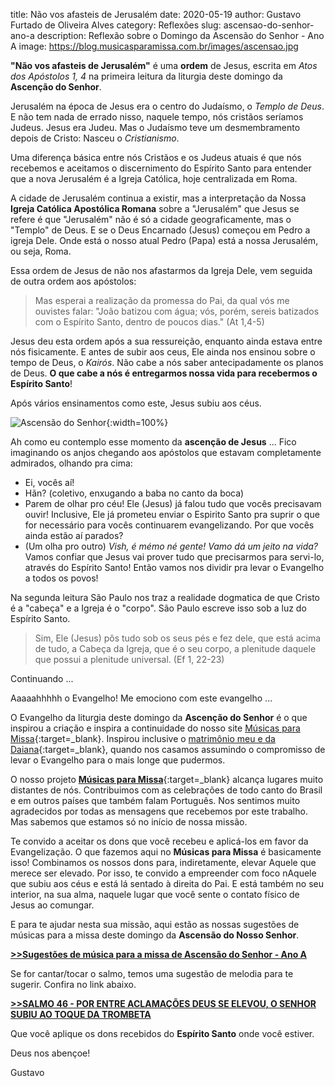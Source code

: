 ﻿title: Não vos afasteis de Jerusalém
date: 2020-05-19
author: Gustavo Furtado de Oliveira Alves
category: Reflexões
slug: ascensao-do-senhor-ano-a
description: Reflexão sobre o Domingo da Ascensão do Senhor - Ano A
image: https://blog.musicasparamissa.com.br/images/ascensao.jpg

**"Não vos afasteis de Jerusalém"** é uma **ordem** de Jesus,
escrita em _Atos dos Apóstolos 1, 4_ na primeira leitura da liturgia deste domingo da **Ascenção do Senhor**.

Jerusalém na época de Jesus era o centro do Judaísmo, o _Templo de Deus_.
E não tem nada de errado nisso, naquele tempo, nós cristãos seríamos Judeus. Jesus era Judeu.
Mas o Judaísmo teve um desmembramento depois de Cristo: Nasceu o _Cristianismo_.

Uma diferença básica entre nós Cristãos e os Judeus atuais é que nós
recebemos e aceitamos o discernimento do Espírito Santo para entender
que a nova Jerusalém é a Igreja Católica, hoje centralizada em Roma.

A cidade de Jerusalém continua a existir, mas a interpretação da Nossa
**Igreja Católica Apostólica Romana** sobre a "Jerusalém" que Jesus se refere
é que "Jerusalém" não é só a cidade geograficamente, mas o "Templo" de Deus.
E se o Deus Encarnado (Jesus) começou em Pedro a igreja Dele.
Onde está o nosso atual Pedro (Papa) está a nossa Jerusalém, ou seja, Roma.

Essa ordem de Jesus de não nos afastarmos da Igreja Dele,
vem seguida de outra ordem aos apóstolos:

> Mas esperai a realização da promessa do Pai,
da qual vós me ouvistes falar:
"João batizou com água;
vós, porém, sereis batizados com o Espírito Santo,
dentro de poucos dias." (At 1,4-5)

Jesus deu esta ordem após a sua ressureição, enquanto ainda estava entre nós fisicamente.
E antes de subir aos ceus, Ele ainda nos ensinou sobre o tempo de Deus, o _Kairós_.
Não cabe a nós saber antecipadamente os planos de Deus.
**O que cabe a nós é entregarmos nossa vida para recebermos o Espírito Santo**!

Após vários ensinamentos como este, Jesus subiu aos céus.

![Ascensão do Senhor](/images/ascensao.jpg){:width=100%}

Ah como eu contemplo esse momento da **ascenção de Jesus** ...
Fico imaginando os anjos chegando aos apóstolos que estavam completamente admirados,
olhando pra cima:

- Ei, vocês aí!
- Hãn? (coletivo, enxugando a baba no canto da boca)
- Parem de olhar pro céu! Ele (Jesus) já falou tudo que vocês precisavam ouvir!
Inclusive, Ele já prometeu enviar o Espirito Santo pra suprir o que for necessário
para vocês continuarem evangelizando.
Por que vocês ainda estão aí parados?
- (Um olha pro outro) _Vish, é mémo né gente! Vamo dá um jeito na vida?_
Vamos confiar que Jesus vai prover tudo que precisarmos para servi-lo,
através do Espírito Santo! Então vamos nos dividir pra levar o Evangelho a todos os povos!

Na segunda leitura São Paulo nos traz a realidade dogmatica de que
Cristo é a "cabeça" e a Igreja é o "corpo".
São Paulo escreve isso sob a luz do Espírito Santo.

> Sim, Ele (Jesus) pôs tudo sob os seus pés e fez dele,
que está acima de tudo, a Cabeça da Igreja,
que é o seu corpo,
a plenitude daquele que possui a plenitude universal.
(Ef 1, 22-23)

Continuando ...

Aaaaahhhhh o Evangelho! Me emociono com este evangelho ...

O Evangelho da liturgia deste domingo da **Ascenção do Senhor**
é o que inspirou a criação e inspira a continuidade do nosso site
[Músicas para Missa](https://musicasparamissa.com.br){:target=\_blank}.
Inspirou inclusive o [matrimônio meu e da Daiana](http://blog.musicasparamissa.com.br/como-nasceu-o-musicas-para-missa/){:target=\_blank},
quando nos casamos assumindo o compromisso de levar o Evangelho para o mais longe que pudermos.

O nosso projeto [**Músicas para Missa**](https://musicasparamissa.com.br){:target=\_blank}
alcança lugares muito distantes de nós. Contribuimos com as celebrações de todo canto do Brasil
e em outros países que também falam Português.
Nos sentimos muito agradecidos por todas as mensagens que recebemos por este trabalho.
Mas sabemos que estamos só no início de nossa missão.

Te convido a aceitar os dons que você recebeu e aplicá-los em favor da Evangelização.
O que fazemos aqui no **Músicas para Missa** é basicamente isso!
Combinamos os nossos dons para, indiretamente, elevar Aquele que merece ser elevado.
Por isso, te convido a empreender com foco nAquele que subiu aos céus
e está lá sentado à direita do Pai.
E está também no seu interior, na sua alma, naquele lugar que você sente o contato físico de Jesus ao comungar.

E para te ajudar nesta sua missão, aqui estão as nossas sugestões de músicas para a missa deste domingo da **Ascensão do Nosso Senhor**.

**[>>Sugestões de música para a missa de Ascensão do Senhor - Ano A](https://musicasparamissa.com.br/sugestoes-para/ascensao-do-senhor-ano-a)**

Se for cantar/tocar o salmo, temos uma sugestão de melodia para te sugerir.
Confira no link abaixo.

**[>>SALMO 46 - POR ENTRE ACLAMAÇÕES DEUS SE ELEVOU, O SENHOR SUBIU AO TOQUE DA TROMBETA](https://musicasparamissa.com.br/musica/salmo-46-por-entre-aclamacoes-deus-se-elevou-o-senhor-subiu-ao-toque-da-trombeta/)**

Que você aplique os dons recebidos do **Espírito Santo** onde você estiver.

Deus nos abençoe!

Gustavo
